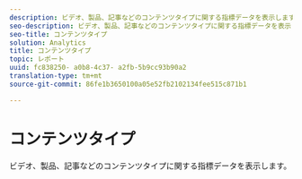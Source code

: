 ```yaml
---
description: ビデオ、製品、記事などのコンテンツタイプに関する指標データを表示します。
seo-description: ビデオ、製品、記事などのコンテンツタイプに関する指標データを表示します。
seo-title: コンテンツタイプ
solution: Analytics
title: コンテンツタイプ
topic: レポート
uuid: fc838250- a0b8-4c37- a2fb-5b9cc93b90a2
translation-type: tm+mt
source-git-commit: 86fe1b3650100a05e52fb2102134fee515c871b1

---
```



# コンテンツタイプ

ビデオ、製品、記事などのコンテンツタイプに関する指標データを表示します。


